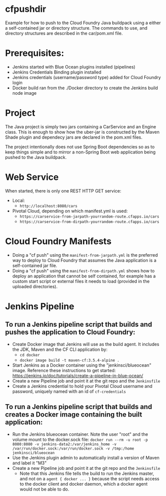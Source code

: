 # cfpushdir
Example for how to push to the Cloud Foundry Java buildpack using a either a self-contained jar or directory structure. The commands to use, and directory structures are described in the car/pom.xml file.

# Prerequisites:
- Jenkins started with Blue Ocean plugins installed (pipelines)
- Jenkins Credentials Binding plugin installed
- Jenkins credentials (username/password type) added for Cloud Foundry login
- Docker build ran from the ./Docker directory to create the Jenkins build node image

# Project
The Java project is simply two jars containing a CarService and an Engine class. This is enough to show how the uber-jar is constructed by the Maven Shade plugin and dependecy jars are declared in the pom.xml files.

The project intentionally does not use Spring Boot dependencies so as to keep things simple and to mirror a non-Spring Boot web application being pushed to the Java buildpack.

# Web Service
When started, there is only one REST HTTP GET service:
- Local:
  - ```http://localhost:8080/cars```
- Pivotal Cloud, depending on which manifest.yml is used:
  - ```https://carservice-from-jarpath-yourrandom-route.cfapps.io/cars```
  - ```https://carservice-from-dirpath-yourrandom-route.cfapps.io/cars```
  
# Cloud Foundry Manifests
- Doing a "cf push" using the ```manifest-from-jarpath.yml``` is the preferred way to deploy to Cloud Foundry that assumes the Java application is a self-contained jar file.
- Doing a "cf push" using the ```manifest-from-dirpath.yml``` shows how to deploy an application that cannot be self contained, for example has a custom start script or external files it needs to load (provided in the uploaded directories).

# Jenkins Pipeline
## To run a Jenkins pipeline script that builds and pushes the application to Cloud Foundry:
- Create Docker image that Jenkins will use as the build agent. It includes the JDK, Maven and the CF CLI application by:
  - ```cd docker```
  - ```docker image build -t maven-cf:3.5.4-alpine .```
- Start Jenkins as a Docker container using the "jenkinsci/blueocean" image. Reference these instructions to get started: https://jenkins.io/doc/tutorials/create-a-pipeline-in-blue-ocean/
- Create a new Pipeline job and point it at the git repo and the ```Jenkinsfile```
- Create a Jenkins credential to hold your Pivotal Cloud username and password, uniquely named with an id of ```cf-credentials```

## To run a Jenkins pipeline script that builds and creates a Docker image containing the built application:
- Run the Jenkins blueocean container. Note the user "root" and the volume mount to the docker.sock file:
```docker run --rm -u root -p 8080:8080 -v jenkins-data2:/var/jenkins_home -v /var/run/docker.sock:/var/run/docker.sock -v /tmp:/home jenkinsci/blueocean```
- Use the Jenkins plugin admin to automatically install a version of Maven and label it "M3"
- Create a new Pipeline job and point it at the git repo and the ```Jenkinsfile```
  - Note that this Jenkins file tells the build to run the Jenkins master, and not on a ```agent { docker ... }``` because the script needs access to the docker client and docker daemon, which a docker agent would not be able to do.
